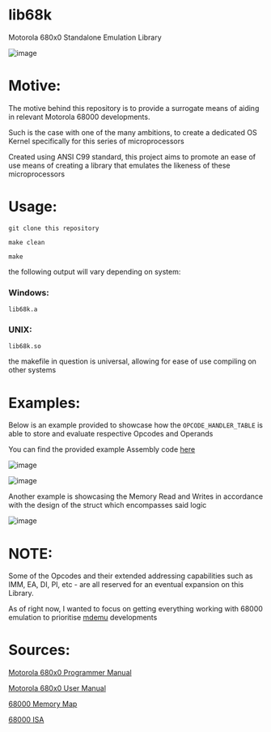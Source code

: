 # lib68k
Motorola 680x0 Standalone Emulation Library

![image](https://github.com/user-attachments/assets/9ad47554-e6a1-4380-9e8b-47e53ebf5483)

# Motive:

The motive behind this repository is to provide a surrogate means of aiding in relevant Motorola 68000 developments.

Such is the case with one of the many ambitions, to create a dedicated OS Kernel specifically for this series of microprocessors

Created using ANSI C99 standard, this project aims to promote an ease of use means of creating a library that emulates the likeness of these microprocessors

# Usage:

```
git clone this repository

make clean

make
```

the following output will vary depending on system:

### Windows:

```
lib68k.a
```

### UNIX:

```
lib68k.so
```

the makefile in question is universal, allowing for ease of use compiling on other systems

# Examples:

Below is an example provided to showcase how the ``OPCODE_HANDLER_TABLE`` is able to store and evaluate respective Opcodes and Operands

You can find the provided example Assembly code [here](https://github.com/hazzaclark/lib68k/blob/main/hello.asm)

![image](https://github.com/user-attachments/assets/b5b0dda9-a185-433c-9a20-b89427d756af)

![image](https://github.com/user-attachments/assets/efed0817-24ef-493f-87af-03bd1d0e4eba)

Another example is showcasing the Memory Read and Writes in accordance with the design of the struct which encompasses said logic

![image](https://github.com/user-attachments/assets/57698db6-5c48-4691-80e2-768a1b89cb0b)



# NOTE:

Some of the Opcodes and their extended addressing capabilities such as IMM, EA, DI, PI, etc - are all reserved for an eventual expansion on this Library.

As of right now, I wanted to focus on getting everything working with 68000 emulation to prioritise [mdemu](https://github.com/hazzaclark/mdemu/blob/main) developments

 # Sources:

[Motorola 680x0 Programmer Manual](https://www.nxp.com/docs/en/reference-manual/M68000PRM.pdf)

[Motorola 680x0 User Manual](https://www.nxp.com/docs/en/reference-manual/MC68000UM.pdf)

[68000 Memory Map](https://www.mwftr.com/ucF08/LEC05-68K-1.pdf)

[68000 ISA](http://wpage.unina.it/rcanonic/didattica/ce1/docs/68000.pdf)
